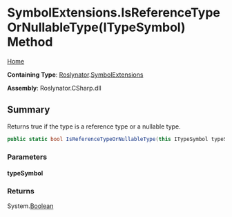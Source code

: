 # SymbolExtensions\.IsReferenceTypeOrNullableType\(ITypeSymbol\) Method

[Home](../../../README.md)

**Containing Type**: [Roslynator](../../README.md)\.[SymbolExtensions](../README.md)

**Assembly**: Roslynator\.CSharp\.dll

## Summary

Returns true if the type is a reference type or a nullable type\.

```csharp
public static bool IsReferenceTypeOrNullableType(this ITypeSymbol typeSymbol)
```

### Parameters

#### typeSymbol





### Returns

System\.[Boolean](https://docs.microsoft.com/en-us/dotnet/api/system.boolean)


